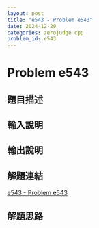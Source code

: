 ```yaml
---
layout: post
title: "e543 - Problem e543"
date: 2024-12-20
categories: zerojudge cpp
problem_id: e543
---
```


# Problem e543

## 題目描述



## 輸入說明



## 輸出說明



## 解題連結

[e543 - Problem e543](https://zerojudge.tw/ShowProblem?problemid=e543)

## 解題思路


